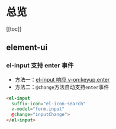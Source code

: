 # 总览

[[toc]]

## element-ui

### el-input 支持 enter 事件

- 方法一：[el-input 响应 v-on:keyup.enter](https://github.com/ElemeFE/element/issues/2333)
- 方法二：`@change`方法自动支持`enter`事件

```html
<el-input
  suffix-icon="el-icon-search"
  v-model="form.input"
  @change="inputChange">
</el-input>
```
